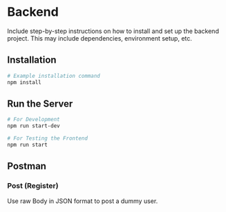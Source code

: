 # Backend

Include step-by-step instructions on how to install and set up the backend project. This may include dependencies, environment setup, etc.

## Installation

```bash
# Example installation command
npm install
```

## Run the Server

```bash
# For Development
npm run start-dev

# For Testing the Frontend
npm run start
```

## Postman

### Post (Register)
Use raw Body in JSON format to post a dummy user. 